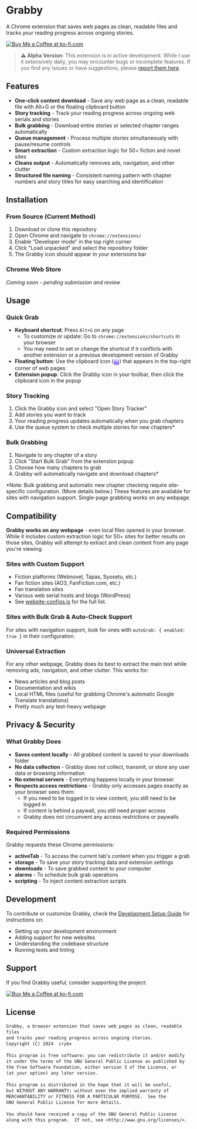 # Grabby

A Chrome extension that saves web pages as clean, readable files and tracks your reading progress across ongoing stories.

<a href='https://ko-fi.com/crybx' target='_blank'><img height='36' style='border:0px;height:36px;' src='https://storage.ko-fi.com/cdn/kofi1.png?v=6' border='0' alt='Buy Me a Coffee at ko-fi.com' /></a>

> **⚠️ Alpha Version**: This extension is in active development. While I use it extensively daily, 
> you may encounter bugs or incomplete features. If you find any issues or have suggestions, please
> [report them here](https://github.com/crybx/Grabby/issues).

## Features

- **One-click content download** - Save any web page as a clean, readable file with Alt+G or the floating clipboard button
- **Story tracking** - Track your reading progress across ongoing web serials and stories
- **Bulk grabbing** - Download entire stories or selected chapter ranges automatically
- **Queue management** - Process multiple stories simultaneously with pause/resume controls
- **Smart extraction** - Custom extraction logic for 50+ fiction and novel sites
- **Cleans output** - Automatically removes ads, navigation, and other clutter
- **Structured file naming** - Consistent naming pattern with chapter numbers and story titles for easy searching and identification

## Installation

### From Source (Current Method)

1. Download or clone this repository
2. Open Chrome and navigate to `chrome://extensions/`
3. Enable "Developer mode" in the top right corner
4. Click "Load unpacked" and select the repository folder
5. The Grabby icon should appear in your extensions bar

### Chrome Web Store
*Coming soon - pending submission and review*

## Usage

### Quick Grab
- **Keyboard shortcut**: Press `Alt+G` on any page
  - To customize or update: Go to `chrome://extensions/shortcuts` in your browser
  - You may need to set or change the shortcut if it conflicts with another extension or a previous development version of Grabby
- **Floating button**: Use the clipboard icon (<img src="images/clipboard128.png" width="16" height="16" style="vertical-align: middle">) that appears in the top-right corner of web pages
- **Extension popup**: Click the Grabby icon in your toolbar, then click the clipboard icon in the popup

### Story Tracking
1. Click the Grabby icon and select "Open Story Tracker"
2. Add stories you want to track
3. Your reading progress updates automatically when you grab chapters
4. Use the queue system to check multiple stories for new chapters*

### Bulk Grabbing
1. Navigate to any chapter of a story
2. Click "Start Bulk Grab" from the extension popup
3. Choose how many chapters to grab
4. Grabby will automatically navigate and download chapters*

*Note: Bulk grabbing and automatic new chapter checking require site-specific configuration. (More details below.)
These features are available for sites with navigation support. Single-page grabbing works on any webpage.

## Compatibility

**Grabby works on any webpage** - even local files opened in your browser. While 
it includes custom extraction logic for 50+ sites for better results on those sites,
Grabby will attempt to extract and clean content from any page you're viewing.

### Sites with Custom Support
- Fiction platforms (Webnovel, Tapas, Syosetu, etc.)
- Fan fiction sites (AO3, FanFiction.com, etc.)
- Fan translation sites
- Various web serial hosts and blogs (WordPress)
- See [website-configs.js](website-configs.js) for the full list.

### Sites with Bulk Grab & Auto-Check Support
For sites with navigation support, look for ones with `autoGrab: { enabled: true }` in their configuration.

### Universal Extraction
For any other webpage, Grabby does its best to extract the main text while removing ads, navigation, and other clutter. This works for:
- News articles and blog posts
- Documentation and wikis
- Local HTML files (useful for grabbing Chrome's automatic Google Translate translations)
- Pretty much any text-heavy webpage

## Privacy & Security

### What Grabby Does
- **Saves content locally** - All grabbed content is saved to your downloads folder
- **No data collection** - Grabby does not collect, transmit, or store any user data or browsing information
- **No external servers** - Everything happens locally in your browser
- **Respects access restrictions** - Grabby only accesses pages exactly as your browser sees them:
  - If you need to be logged in to view content, you still need to be logged in
  - If content is behind a paywall, you still need proper access
  - Grabby does not circumvent any access restrictions or paywalls

### Required Permissions
Grabby requests these Chrome permissions:
- **activeTab** - To access the current tab's content when you trigger a grab
- **storage** - To save your story tracking data and extension settings
- **downloads** - To save grabbed content to your computer
- **alarms** - To schedule bulk grab operations
- **scripting** - To inject content extraction scripts

## Development

To contribute or customize Grabby, check the [Development Setup Guide](DEV_SETUP.md) for instructions on:
- Setting up your development environment
- Adding support for new websites
- Understanding the codebase structure
- Running tests and linting

## Support

If you find Grabby useful, consider supporting the project:

<a href='https://ko-fi.com/crybx' target='_blank'><img height='36' style='border:0px;height:36px;' src='https://storage.ko-fi.com/cdn/kofi1.png?v=6' border='0' alt='Buy Me a Coffee at ko-fi.com' /></a>

## License

```
Grabby, a browser extension that saves web pages as clean, readable files 
and tracks your reading progress across ongoing stories.
Copyright (C) 2024  crybx

This program is free software: you can redistribute it and/or modify
it under the terms of the GNU General Public License as published by
the Free Software Foundation, either version 3 of the License, or
(at your option) any later version.

This program is distributed in the hope that it will be useful,
but WITHOUT ANY WARRANTY; without even the implied warranty of
MERCHANTABILITY or FITNESS FOR A PARTICULAR PURPOSE.  See the
GNU General Public License for more details.

You should have received a copy of the GNU General Public License
along with this program.  If not, see <http://www.gnu.org/licenses/>.
```